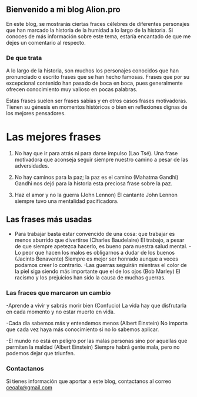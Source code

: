 ## Bienvenido a mi blog Alion.pro

En este blog, se mostrarás ciertas fraces célebres de diferentes personajes que han marcado la historia de la humidad a lo largo de la historia.
Si conoces de más información sobre este tema, estaría encantado de que me dejes un comentario al respecto.

### De que trata

A lo largo de la historia, son muchos los personajes conocidos que han pronunciado o escrito frases que se han hecho famosas. Frases que por su excepcional contenido han pasado de boca en boca, pues generalmente ofrecen conocimiento muy valioso en pocas palabras. 

Estas frases suelen ser frases sabias y en otros casos frases motivadoras. Tienen su génesis en momentos históricos o bien en reflexiones dignas de los mejores pensadores.



# Las mejores frases 

  1. No hay que ir para atrás ni para darse impulso (Lao Tsé).
     Una frase motivadora que aconseja seguir siempre nuestro camino a pesar de las adversidades.
  2. No hay caminos para la paz; la paz es el camino (Mahatma Gandhi)
    Gandhi nos dejó para la historia esta preciosa frase sobre la paz.

  3. Haz el amor y no la guerra (John Lennon)
    El cantante John Lennon siempre tuvo una mentalidad pacificadora. 
    
## Las frases más usadas

   - Para trabajar basta estar convencido de una cosa: que trabajar es menos aburrido que divertirse (Charles Baudelaire)
      El trabajo, a pesar de que siempre apetezca hacerlo, es bueno para nuestra salud mental.
    -Lo peor que hacen los malos es obligarnos a dudar de los buenos (Jacinto Benavente)
      Siempre es mejor ser honrado aunque a veces podamos creer lo contrario.
    -Las guerras seguirán mientras el color de la piel siga siendo más importante que el de los ojos (Bob Marley)
      El racismo y los prejuicios han sido la causa de muchas guerras.
      
### Las fraces que marcaron un cambio

   -Aprende a vivir y sabrás morir bien (Confucio)
   La vida hay que disfrutarla en cada momento y no estar muerto en vida.

   -Cada día sabemos más y entendemos menos (Albert Einstein)
    No importa que cada vez haya más conocimiento si no lo sabemos aplicar.
    
   -El mundo no está en peligro por las malas personas sino por aquellas que permiten la maldad (Albert Einstein)
    Siempre habrá gente mala, pero no podemos dejar que triunfen.


### Contactanos

Si tienes información que aportar a este blog, contactanos al correo ceoalx@gmail.com
